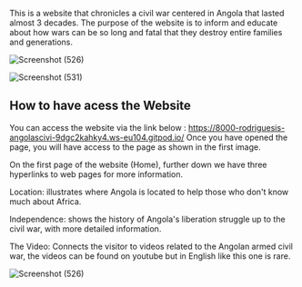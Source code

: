 This is a website that chronicles a civil war centered in Angola that lasted almost 3 decades. The purpose of the website is to inform and educate about how wars can be so long and fatal that they destroy entire families and generations.

![Screenshot (526)](https://github.com/RodriguesIsrael/Angolas-Civil-War/assets/122437243/6753604a-6c0b-4e3f-b3de-2eef004a0162)


![Screenshot (531)](https://github.com/RodriguesIsrael/Angolas-Civil-War/assets/122437243/21c51e09-75ba-4e78-bfbc-1a071ac0abeb)



## How to have acess the Website

You can access the website via the link below :
https://8000-rodriguesis-angolascivi-9dgc2kahky4.ws-eu104.gitpod.io/
Once you have opened the page, you will have access to the page as shown in the first image.

On the first page of the website (Home), further down we have three hyperlinks to web pages for more information.

Location: illustrates where Angola is located to help those who don't know much about Africa.

Independence: shows the history of Angola's liberation struggle up to the civil war, with more detailed information.

The Video: Connects the visitor to videos related to the Angolan armed civil war, the videos can be found on youtube but in English like this one is rare.

![Screenshot (526)](https://github.com/RodriguesIsrael/Angolas-Civil-War/assets/122437243/c21e9fc9-20e4-4dab-bca4-a29154b00ffd)
